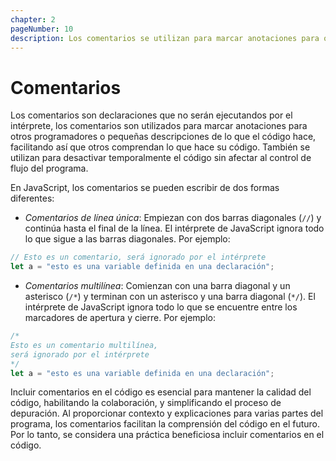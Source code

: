 ```yaml
---
chapter: 2
pageNumber: 10
description: Los comentarios se utilizan para marcar anotaciones para otros programadores o pequeñas descripciones sobre el código que ayudan a otros a comprenderlo. Estas declaraciones no son ejecutadas por el intérprete.
---
```


# Comentarios

Los comentarios son declaraciones que no serán ejecutandos por el intérprete, los comentarios son utilizados para marcar anotaciones para otros programadores o pequeñas descripciones de lo que el código hace, facilitando así que otros comprendan lo que hace su código. También se utilizan para desactivar temporalmente el código sin afectar al control de flujo del programa.

En JavaScript, los comentarios se pueden escribir de dos formas diferentes:

* _Comentarios de línea única_: Empiezan con dos barras diagonales (`//`) y continúa hasta el final de la línea. El intérprete de JavaScript ignora todo lo que sigue a las barras diagonales. Por ejemplo:

```javascript
// Esto es un comentario, será ignorado por el intérprete
let a = "esto es una variable definida en una declaración";
```

* _Comentarios multilínea_: Comienzan con una barra diagonal y un asterisco (`/*`) y terminan con un asterisco y una barra diagonal (`*/`). El intérprete de JavaScript ignora todo lo que se encuentre entre los marcadores de apertura y cierre. Por ejemplo:



```javascript
/*
Esto es un comentario multilínea,
será ignorado por el intérprete
*/
let a = "esto es una variable definida en una declaración";
```

Incluir comentarios en el código es esencial para mantener la calidad del código, habilitando la colaboración, y simplificando el proceso de depuración. Al proporcionar contexto y explicaciones para varias partes del programa, los comentarios facilitan la comprensión del código en el futuro. Por lo tanto, se considera una práctica beneficiosa incluir comentarios en el código.
